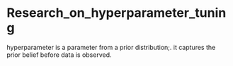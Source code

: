 # Research_on_hyperparameter_tuning
hyperparameter is a parameter from a prior distribution;. it captures the prior belief before data is observed.
